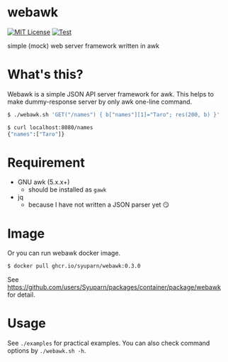 # webawk
[![MIT License](https://img.shields.io/badge/license-MIT-blue.svg?style=flat)](LICENSE)
[![Test](https://github.com/Syuparn/webawk/actions/workflows/test.yaml/badge.svg)](https://github.com/Syuparn/webawk/actions/workflows/test.yaml)

simple (mock) web server framework written in awk

# What's this?

Webawk is a simple JSON API server framework for awk.
This helps to make dummy-response server by only awk one-line command.

```bash
$ ./webawk.sh 'GET("/names") { b["names"][1]="Taro"; res(200, b) }'
```

```bash
$ curl localhost:8080/names
{"names":["Taro"]}
```

# Requirement

- GNU awk (5.x.x+)
    - should be installed as `gawk`
- jq
    - because I have not written a JSON parser yet :smirk:

# Image

Or you can run webawk docker image.

```bash
$ docker pull ghcr.io/syuparn/webawk:0.3.0
```

See https://github.com/users/Syuparn/packages/container/package/webawk for detail.

# Usage

See `./examples` for practical examples.
You can also check command options by `./webawk.sh -h`.
